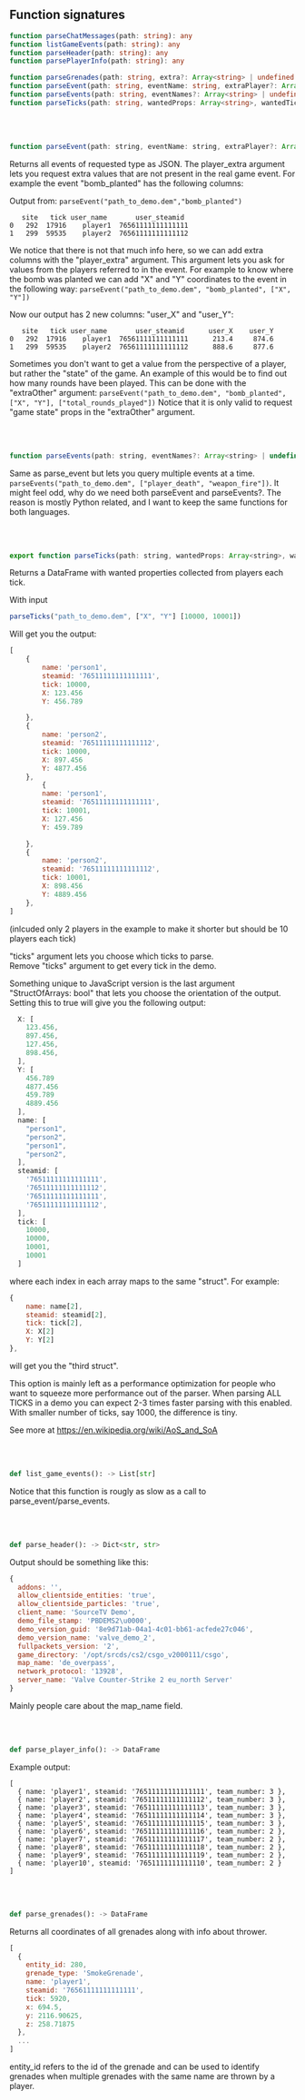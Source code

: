 ## Function signatures
```TypeScript
function parseChatMessages(path: string): any
function listGameEvents(path: string): any
function parseHeader(path: string): any
function parsePlayerInfo(path: string): any

function parseGrenades(path: string, extra?: Array<string> | undefined | null, grenades?: boolean): any
function parseEvent(path: string, eventName: string, extraPlayer?: Array<string> | undefined | null, extraOther?: Array<string> | undefined | null): any
function parseEvents(path: string, eventNames?: Array<string> | undefined | null, extraPlayer?: Array<string> | undefined | null, extraOther?: Array<string> | undefined | null): any
function parseTicks(path: string, wantedProps: Array<string>, wantedTicks?: Array<number> | undefined | null): any
```


<br/><br/>

```JavaScript
function parseEvent(path: string, eventName: string, extraPlayer?: Array<string> | undefined | null, extraOther?: Array<string> | undefined | null) -> JSON
```
Returns all events of requested type as JSON. The player_extra argument lets you request extra values that are not present in the real game event. For example the event "bomb_planted" has the following columns:

Output from: ```parseEvent("path_to_demo.dem","bomb_planted")```
```
   site   tick user_name       user_steamid
0   292  17916    player1  76561111111111111
1   299  59535    player2  76561111111111112
```
We notice that there is not that much info here, so we can add extra columns with the "player_extra" argument. This argument lets you ask for values from the players referred to in the event. For example to know where the bomb was planted we can add "X" and "Y" coordinates to the event in the following way: ```parseEvent("path_to_demo.dem", "bomb_planted", ["X", "Y"])```

Now our output has 2 new columns: "user_X" and "user_Y":
```
   site   tick user_name       user_steamid      user_X    user_Y
0   292  17916    player1  76561111111111111      213.4     874.6
1   299  59535    player2  76561111111111112      888.6     877.6
```

Sometimes you don't want to get a value from the perspective of a player, but rather the "state" of the game. An example of this would be to find out how many rounds have been played. This can be done with the "extraOther" argument:
```parseEvent("path_to_demo.dem", "bomb_planted", ["X", "Y"], ["total_rounds_played"])```
Notice that it is only valid to request "game state" props in the "extraOther" argument.



<br/><br/>
```JavaScript
function parseEvents(path: string, eventNames?: Array<string> | undefined | null, extraPlayer?: Array<string> | undefined | null, extraOther?: Array<string> | undefined | null): any

```
Same as parse_event but lets you query multiple events at a time. 
```parseEvents("path_to_demo.dem", ["player_death", "weapon_fire"])```. It might feel odd, why do we need both parseEvent and parseEvents?. The reason is mostly Python related, and I want to keep the same functions for both languages.



<br/><br/>
```JavaScript
export function parseTicks(path: string, wantedProps: Array<string>, wantedTicks?: Array<number> | undefined | null, structOfArrays?: boolean | undefined | null): any
```
Returns a DataFrame with wanted properties collected from players each tick.

With input
```JavaScript
parseTicks("path_to_demo.dem", ["X", "Y"] [10000, 10001])
```

Will get you the output:
```JavaScript
[
    {
        name: 'person1',
        steamid: '76511111111111111',
        tick: 10000,
        X: 123.456
        Y: 456.789

    },
    {
        name: 'person2',
        steamid: '76511111111111112',
        tick: 10000,
        X: 897.456
        Y: 4877.456
    },
        {
        name: 'person1',
        steamid: '76511111111111111',
        tick: 10001,
        X: 127.456
        Y: 459.789

    },
    {
        name: 'person2',
        steamid: '76511111111111112',
        tick: 10001,
        X: 898.456
        Y: 4889.456
    },
]
```
(inlcuded only 2 players in the example to make it shorter but should be 10 players each tick)
    

"ticks" argument lets you choose which ticks to parse.  
Remove "ticks" argument to get every tick in the demo.

Something unique to JavaScript version is the last argument "StructOfArrays: bool" that lets you choose the orientation of the output. Setting this to true will give you the following output:
```JavaScript
  X: [
    123.456,
    897.456,
    127.456,
    898.456,
  ],
  Y: [
    456.789
    4877.456
    459.789
    4889.456
  ],
  name: [
    "person1", 
    "person2",
    "person1",
    "person2",
  ],
  steamid: [
    '76511111111111111',
    '76511111111111112',
    '76511111111111111',
    '76511111111111112',
  ],
  tick: [
    10000,
    10000,
    10001,
    10001
  ]
```
where each index in each array maps to the same "struct". For example:
```JavaSCript
{
    name: name[2],
    steamid: steamid[2],
    tick: tick[2],
    X: X[2]
    Y: Y[2]
},
```
will get you the "third struct".

This option is mainly left as a performance optimization for people who want to squeeze more performance out of the parser. When parsing ALL TICKS in a demo you can expect 2-3 times faster parsing with this enabled. With smaller number of ticks, say 1000, the difference is tiny.

See more at https://en.wikipedia.org/wiki/AoS_and_SoA



<br/><br/>
```Python
def list_game_events(): -> List[str]
```



Notice that this function is rougly as slow as a call to parse_event/parse_events.

<br/><br/>
```Python
def parse_header(): -> Dict<str, str>
```
Output should be something like this:
```JavaScript
{
  addons: '',
  allow_clientside_entities: 'true',
  allow_clientside_particles: 'true',
  client_name: 'SourceTV Demo',
  demo_file_stamp: 'PBDEMS2\u0000',
  demo_version_guid: '8e9d71ab-04a1-4c01-bb61-acfede27c046',
  demo_version_name: 'valve_demo_2',
  fullpackets_version: '2',
  game_directory: '/opt/srcds/cs2/csgo_v2000111/csgo',
  map_name: 'de_overpass',
  network_protocol: '13928',
  server_name: 'Valve Counter-Strike 2 eu_north Server'
}
```
Mainly people care about the map_name field.

<br/><br/>
```Python
def parse_player_info(): -> DataFrame
```

Example output:
```
[
  { name: 'player1', steamid: '76511111111111111', team_number: 3 },
  { name: 'player2', steamid: '76511111111111112', team_number: 3 },
  { name: 'player3', steamid: '76511111111111113', team_number: 3 },
  { name: 'player4', steamid: '76511111111111114', team_number: 3 },
  { name: 'player5', steamid: '76511111111111115', team_number: 3 },
  { name: 'player6', steamid: '76511111111111116', team_number: 2 },
  { name: 'player7', steamid: '76511111111111117', team_number: 2 },
  { name: 'player8', steamid: '76511111111111118', team_number: 2 },
  { name: 'player9', steamid: '76511111111111119', team_number: 2 },
  { name: 'player10', steamid: '7651111111111110', team_number: 2 }
]
```
<br/><br/>
```Python
def parse_grenades(): -> DataFrame
```
Returns all coordinates of all grenades along with info about thrower.

```JavaScript
[  
  {
    entity_id: 280,
    grenade_type: 'SmokeGrenade',
    name: 'player1',
    steamid: '76561111111111111',
    tick: 5920,
    x: 694.5,
    y: 2116.90625,
    z: 258.71875
  },
  ...
]
```
entity_id refers to the id of the grenade and can be used to identify grenades when multiple grenades with the same name are thrown by a player.